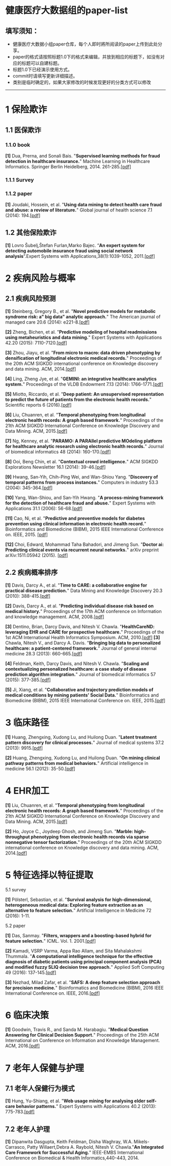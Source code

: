 # 健康医疗大数据组的paper-list

填写须知：
-------

- 健康医疗大数据小组paper仓库，每个人即时將所阅读的paper上传到此处分享。
- paper的格式请按照标题1.0下的格式来编辑，并放到相应的标题下，如没有对应的标题可以自建标题。
- 标题1.0下已经演示使用方式。
- commit时请填写更新详细描述。
- 类别是临时确定的，如果大家修改的时候发现更好的分类方式可以修改
---------------------------------------
# 1 保险欺诈

## 1.1 医保欺诈

### 1.1.0 book
**[1]** Dua, Prerna, and Sonali Bais. "**Supervised learning methods for fraud detection in healthcare insurance.**" Machine Learning in Healthcare Informatics. Springer Berlin Heidelberg, 2014. 261-285.[[pdf]](https://link.springer.com/book/10.1007/978-3-642-40017-9)

### 1.1.1 Survey
### 1.1.2 paper
**[1]** Joudaki, Hossein, et al. "**Using data mining to detect health care fraud and abuse: a review of literature.**" Global journal of health science 7.1 (2014): 194.[[pdf]](http://www.ccsenet.org/journal/index.php/gjhs/article/view/37879)

## 1.2 其他保险欺诈

**[1]** Lovro Šubelj,Štefan Furlan,Marko Bajec. “**An expert system for detecting automobile insurance fraud using social network analysis**”.Expert Systems with Applications,38(1):1039-1052, 2011.[[pdf]](https://arxiv.org/pdf/1104.3904.pdf)

# 2 疾病风险与概率

## 2.1 疾病风险预测
**[1]** Steinberg, Gregory B., et al. "**Novel predictive models for metabolic syndrome risk: a" big data" analytic approach.**" The American journal of managed care 20.6 (2014): e221-8.[[pdf]](http://europepmc.org/abstract/med/25180505)

**[2]** Zheng, Bichen, et al. "**Predictive modeling of hospital readmissions using metaheuristics and data mining.**" Expert Systems with Applications 42.20 (2015): 7110-7120.[[pdf]](http://www.sciencedirect.com/science/article/pii/S0957417415003085)

**[3]** Zhou, Jiayu, et al. "**From micro to macro: data driven phenotyping by densification of longitudinal electronic medical records.**" Proceedings of the 20th ACM SIGKDD international conference on Knowledge discovery and data mining. ACM, 2014.[[pdf]](http://dl.acm.org/citation.cfm?id=2623711)

**[4]** Ling, Zheng Jye, et al. "**GEMINI: an integrative healthcare analytics system.**" Proceedings of the VLDB Endowment 7.13 (2014): 1766-1771.[[pdf]](http://dl.acm.org/citation.cfm?id=2733081)

**[5]** Miotto, Riccardo, et al. "**Deep patient: An unsupervised representation to predict the future of patients from the electronic health records.**" Scientific reports 6 (2016).[[pdf]](https://www.ncbi.nlm.nih.gov/pmc/articles/PMC4869115/)

**[6]** Liu, Chuanren, et al. "**Temporal phenotyping from longitudinal electronic health records: A graph based framework.**" Proceedings of the 21th ACM SIGKDD International Conference on Knowledge Discovery and Data Mining. ACM, 2015.[[pdf]](http://delivery.acm.org/10.1145/2790000/2783352/p705-liu.pdf?ip=222.175.103.7&id=2783352&acc=ACTIVE%20SERVICE&key=BF85BBA5741FDC6E%2EBA9BBD89F2E1EC6A%2E4D4702B0C3E38B35%2E4D4702B0C3E38B35&CFID=745787523&CFTOKEN=94923865&__acm__=1491033957_5f467ba07cec73d25d5f000f5099f9fb)

**[7]** Ng, Kenney, et al. "**PARAMO: A PARAllel predictive MOdeling platform for healthcare analytic research using electronic health records.**" Journal of biomedical informatics 48 (2014): 160-170.[[pdf]](http://www.sciencedirect.com/science/article/pii/S1532046413002037)

**[8]** Ooi, Beng Chin, et al. "**Contextual crowd intelligence.**" ACM SIGKDD Explorations Newsletter 16.1 (2014): 39-46.[[pdf]](http://delivery.acm.org/10.1145/2680000/2674032/p39-ooi.pdf?ip=222.175.103.7&id=2674032&acc=ACTIVE%20SERVICE&key=BF85BBA5741FDC6E%2EBA9BBD89F2E1EC6A%2E4D4702B0C3E38B35%2E4D4702B0C3E38B35&CFID=745787523&CFTOKEN=94923865&__acm__=1491034212_2c5ac27741f919317cead47f564bdae3)

**[9]** Hwang, San-Yih, Chih-Ping Wei, and Wan-Shiou Yang. "**Discovery of temporal patterns from process instances.**" Computers in industry 53.3 (2004): 345-364.[[pdf]](http://www.sciencedirect.com/science/article/pii/S0166361503002008)

**[10]** Yang, Wan-Shiou, and San-Yih Hwang. "**A process-mining framework for the detection of healthcare fraud and abuse.**" Expert Systems with Applications 31.1 (2006): 56-68.[[pdf]](http://www.sciencedirect.com/science/article/pii/S0957417405001892)

**[11]** Cao, Ni, et al. "**Predictive and preventive models for diabetes prevention using clinical information in electronic health record.**" Bioinformatics and Biomedicine (BIBM), 2015 IEEE International Conference on. IEEE, 2015. [[pdf]](http://ieeexplore.ieee.org/stamp/stamp.jsp?arnumber=7359799)

**[12]** Choi, Edward, Mohammad Taha Bahadori, and Jimeng Sun. "**Doctor ai: Predicting clinical events via recurrent neural networks.**" arXiv preprint arXiv:1511.05942 (2015). [[pdf]](http://www.jmlr.org/proceedings/papers/v56/Choi16.pdf)

## 2.2 疾病概率排序

**[1]** Davis, Darcy A., et al. "**Time to CARE: a collaborative engine for practical disease prediction.**" Data Mining and Knowledge Discovery 20.3 (2010): 388-415.[[pdf]](https://link.springer.com/article/10.1007%2Fs10618-009-0156-z?LI=true)

**[2]** Davis, Darcy A., et al. "**Predicting individual disease risk based on medical history.**" Proceedings of the 17th ACM conference on Information and knowledge management. ACM, 2008.[[pdf]](http://dl.acm.org/citation.cfm?id=1458185)

**[3]** Dentino, Brian, Darcy Davis, and Nitesh V. Chawla. "**HealthCareND: leveraging EHR and CARE for prospective healthcare.**" Proceedings of the 1st ACM International Health Informatics Symposium. ACM, 2010.[[pdf]](http://dl.acm.org/citation.cfm?id=1883121)
**[3]** Chawla, Nitesh V., and Darcy A. Davis. "**Bringing big data to personalized healthcare: a patient-centered framework.**" Journal of general internal medicine 28.3 (2013): 660-665.[[pdf]](https://link.springer.com/article/10.1007/s11606-013-2455-8)

**[4]** Feldman, Keith, Darcy Davis, and Nitesh V. Chawla. "**Scaling and contextualizing personalized healthcare: a case study of disease prediction algorithm integration.**" Journal of biomedical informatics 57 (2015): 377-385.[[pdf]](http://www.sciencedirect.com/science/article/pii/S1532046415001574)

**[5]** Ji, Xiang, et al. "**Collaborative and trajectory prediction models of medical conditions by mining patients' Social Data.**" Bioinformatics and Biomedicine (BIBM), 2015 IEEE International Conference on. IEEE, 2015.[[pdf]](http://ieeexplore.ieee.org/abstract/document/7359771/?reload=true)



# 3 临床路径

**[1]** Huang, Zhengxing, Xudong Lu, and Huilong Duan. "**Latent treatment pattern discovery for clinical processes.**" Journal of medical systems 37.2 (2013): 9915.[[pdf]](https://link.springer.com/article/10.1007/s10916-012-9915-2)

**[2]** Huang, Zhengxing, Xudong Lu, and Huilong Duan. "**On mining clinical pathway patterns from medical behaviors.**" Artificial intelligence in medicine 56.1 (2012): 35-50.[[pdf]](http://www.sciencedirect.com/science/article/pii/S0933365712000656)

# 4 EHR加工
**[1]** Liu, Chuanren, et al. "**Temporal phenotyping from longitudinal electronic health records: A graph based framework.**" Proceedings of the 21th ACM SIGKDD International Conference on Knowledge Discovery and Data Mining. ACM, 2015.[[pdf]](http://dl.acm.org/citation.cfm?id=2783352)

**[2]** Ho, Joyce C., Joydeep Ghosh, and Jimeng Sun. "**Marble: high-throughput phenotyping from electronic health records via sparse nonnegative tensor factorization.**" Proceedings of the 20th ACM SIGKDD international conference on Knowledge discovery and data mining. ACM, 2014.[[pdf]](http://dl.acm.org/citation.cfm?id=2623658)

# 5 特征选择以特征提取

5.1 survey

**[1]** Pölsterl, Sebastian, et al. "**Survival analysis for high-dimensional, heterogeneous medical data: Exploring feature extraction as an alternative to feature selection.**" Artificial Intelligence in Medicine 72 (2016): 1-11.

5.2 paper

**[1]** Das, Sanmay. "**Filters, wrappers and a boosting-based hybrid for feature selection.**" ICML. Vol. 1. 2001.[[pdf]](http://citeseerx.ist.psu.edu/viewdoc/download?doi=10.1.1.124.5264&rep=rep1&type=pdf)

**[2]** Kamadi, VSRP Varma, Appa Rao Allam, and Sita Mahalakshmi Thummala. "**A computational intelligence technique for the effective diagnosis of diabetic patients using principal component analysis (PCA) and modified fuzzy SLIQ decision tree approach.**" Applied Soft Computing 49 (2016): 137-145.[[pdf]](http://www.sciencedirect.com/science/article/pii/S1568494616302113)

**[3]** Nezhad, Milad Zafar, et al. "**SAFS: A deep feature selection approach for precision medicine.**" Bioinformatics and Biomedicine (BIBM), 2016 IEEE International Conference on. IEEE, 2016.[[pdf]](http://ieeexplore.ieee.org/stamp/stamp.jsp?arnumber=7822569)

# 6 临床决策 
**[1]** Goodwin, Travis R., and Sanda M. Harabagiu. "**Medical Question Answering for Clinical Decision Support.**" Proceedings of the 25th ACM International on Conference on Information and Knowledge Management. ACM, 2016.[[pdf]](http://delivery.acm.org/10.1145/2990000/2983819/p297-goodwin.pdf?ip=222.175.103.7&id=2983819&acc=ACTIVE%20SERVICE&key=BF85BBA5741FDC6E%2EBA9BBD89F2E1EC6A%2E4D4702B0C3E38B35%2E4D4702B0C3E38B35&CFID=745787523&CFTOKEN=94923865&__acm__=1491032989_02547aad79165885b21a34fab01324dc)



# 7 老年人保健与护理
## 7.1 老年人保健行为模式
**[1]** Hung, Yu-Shiang, et al. "**Web usage mining for analysing elder self-care behavior patterns.**" Expert Systems with Applications 40.2 (2013): 775-783.[[pdf]](http://www.sciencedirect.com/science/article/pii/S0957417412009980)

## 7.2 老年人护理
**[1]** Dipanwita Dasgupta, Keith Feldman, Disha Waghray, W.A. Mikels-Carrasco, Patty Willaert,Debra A. Raybold, Nitesh V. Chawla."**An Integrated Care Framework for Successful Aging.**" IEEE-EMBS International Conference on Biomedical & Health Informatics,440-443, 2014.
